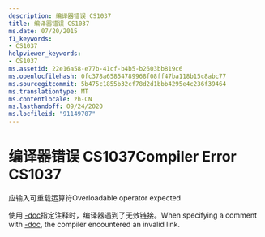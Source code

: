 ```yaml
---
description: 编译器错误 CS1037
title: 编译器错误 CS1037
ms.date: 07/20/2015
f1_keywords:
- CS1037
helpviewer_keywords:
- CS1037
ms.assetid: 22e16a58-e77b-41cf-b4b5-b2603bb819c6
ms.openlocfilehash: 0fc378a65854789968f08ff47ba118b15c8abc77
ms.sourcegitcommit: 5b475c1855b32cf78d2d1bbb4295e4c236f39464
ms.translationtype: MT
ms.contentlocale: zh-CN
ms.lasthandoff: 09/24/2020
ms.locfileid: "91149707"
---
```

# <a name="compiler-error-cs1037"></a><span data-ttu-id="82263-103">编译器错误 CS1037</span><span class="sxs-lookup"><span data-stu-id="82263-103">Compiler Error CS1037</span></span>

<span data-ttu-id="82263-104">应输入可重载运算符</span><span class="sxs-lookup"><span data-stu-id="82263-104">Overloadable operator expected</span></span>  
  
 <span data-ttu-id="82263-105">使用 [-doc](../language-reference/compiler-options/doc-compiler-option.md)指定注释时，编译器遇到了无效链接。</span><span class="sxs-lookup"><span data-stu-id="82263-105">When specifying a comment with [-doc](../language-reference/compiler-options/doc-compiler-option.md), the compiler encountered an invalid link.</span></span>
